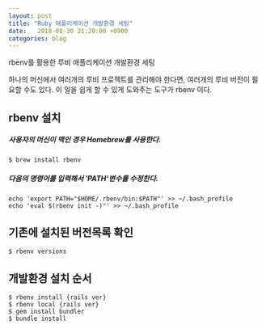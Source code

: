 ```yaml
---
layout: post
title: "Ruby 애플리케이션 개발환경 세팅"
date:   2018-08-30 21:20:00 +0900
categories: blog
---
```


rbenv를 활용한 루비 애플리케이션 개발환경 세팅

<!--more-->

하나의 머신에서 여러개의 루비 프로젝트를 관리해야 한다면, 여러개의 루비 버전이 필요할 수도 있다. 이 일을 쉽게 할 수 있게 도와주는 도구가 rbenv 이다.


## rbenv 설치
##### 사용자의 머신이 맥인 경우 Homebrew를 사용한다.
    $ brew install rbenv

##### 다음의 명령어를 입력해서 'PATH'변수를 수정한다.
    echo 'export PATH="$HOME/.rbenv/bin:$PATH"' >> ~/.bash_profile
    echo 'eval $(rbenv init -)"' >> ~/.bash_profile

## 기존에 설치된 버전목록 확인
    $ rbenv versions

## 개발환경 설치 순서
    $ rbenv install {rails ver}
    $ rbenv local {rails ver}
    $ gem install bundler
    $ bundle install